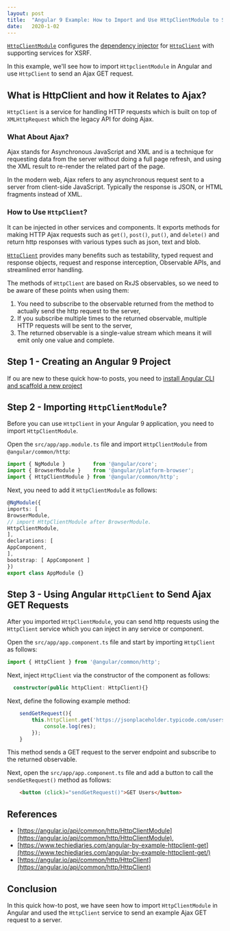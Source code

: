 ```yaml
---
layout: post
title:  "Angular 9 Example: How to Import and Use HttpClientModule to Send Ajax Requests"
date:   2020-1-02
---
```


[`HttpClientModule`](https://angular.io/api/common/http/HttpClientModule) 
configures the  [dependency injector](https://angular.io/guide/glossary#injector)  for  [`HttpClient`](https://angular.io/api/common/http/HttpClient) with supporting services for XSRF.

In this example, we'll see how to import `HttpclientModule` in Angular and use `HttpClient` to send an Ajax GET request.


## What is HttpClient and how it Relates to Ajax?

`HttpClient` is a service for handling HTTP requests which is built on top of `XMLHttpRequest` which the legacy API for doing Ajax. 

### What About Ajax?

Ajax stands for Asynchronous JavaScript and XML and is a technique for requesting data from the server without doing a full page refresh, and using the XML result to re-render the related part of the page.

In the modern web, Ajax refers to any asynchronous request sent to a server from client-side JavaScript. Typically the response is JSON, or HTML fragments instead of XML.

### How to Use `HttpClient`?

It can be injected in other services and components. It exports methods for making HTTP Ajax requests such as `get()`, `post()`, `put()`, and `delete()` and return http responses with various types such as json, text and blob. 

[`HttpClient`](https://www.ahmedbouchefra.com/blog/angular-tutorial-example-upload-files-with-formdata-httpclient-rxjs-and-material-progressbar/) provides many benefits such as testability, typed request and response objects, request and response interception, Observable APIs, and streamlined error handling.

The methods of `HttpClient` are based on RxJS observables, so we need to be aware of these points when using them:

1.  You need to subscribe to the observable returned from the method to actually send the http request to the server,
2.  If you subscribe multiple times to the returned observable, multiple HTTP requests will be sent to the server,
3.  The returned observable is a single-value stream which means it will emit only one value and complete.

## Step 1 - Creating an Angular 9 Project

If ou are new to these quick how-to posts, you need to [install Angular CLI and scaffold a new project](https://www.ahmedbouchefra.com/blog/install-angular-cli-and-create-project-with-routing/)
 
## Step 2 - Importing `HttpClientModule`?

Before you can use `HttpClient` in your Angular 9 application, you need to import `HttpClientModule`.

Open the `src/app/app.module.ts` file and import `HttpClientModule` from `@angular/common/http`:

```ts
import { NgModule }         from '@angular/core';  
import { BrowserModule }    from '@angular/platform-browser';  
import { HttpClientModule } from '@angular/common/http';
```

Next, you need to add it `HttpClientModule` as follows:

```ts
@NgModule({  
imports: [  
BrowserModule,  
// import HttpClientModule after BrowserModule.  
HttpClientModule,  
],  
declarations: [  
AppComponent,  
],  
bootstrap: [ AppComponent ]  
})  
export class AppModule {} 
```

## Step 3 - Using Angular `HttpClient` to Send Ajax GET Requests 

After you imported `HttpClientModule`, you can send http requests using the `HttpClient` service which you can inject in any service or component.

Open the `src/app/app.component.ts` file and start by importing `HttpClient` as follows:

```ts
import { HttpClient } from '@angular/common/http';
```

Next, inject  `HttpClient`  via the constructor of the component as follows:

```ts
  constructor(public httpClient: HttpClient){}
```

Next, define the following example method:

```ts
    sendGetRequest(){
        this.httpClient.get('https://jsonplaceholder.typicode.com/users').subscribe((res)=>{
            console.log(res);
        });
    }

```

This method sends a GET request to the server endpoint and subscribe to the returned observable.

Next, open the `src/app/app.component.ts` file and add a button to call the  `sendGetRequest()`  method as follows:

```html
    <button (click)="sendGetRequest()">GET Users</button>
```

## References

- [https://angular.io/api/common/http/HttpClientModule](https://angular.io/api/common/http/HttpClientModule),
- [https://www.techiediaries.com/angular-by-example-httpclient-get](https://www.techiediaries.com/angular-by-example-httpclient-get/)
- [https://angular.io/api/common/http/HttpClient](https://angular.io/api/common/http/HttpClient)

## Conclusion

In this quick how-to post, we have seen how to import `HttpClientModule` in Angular and used the `HttpClient` service to send an example Ajax GET request to a server. 

